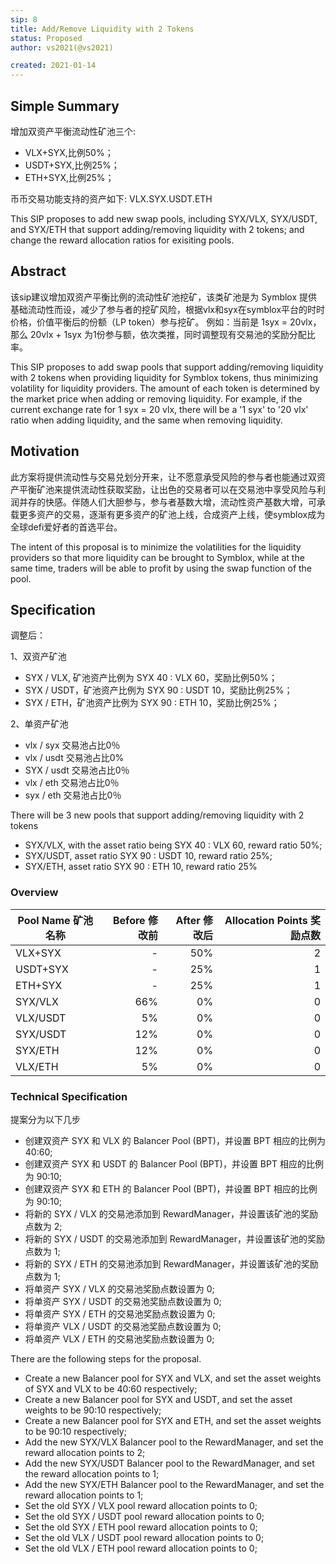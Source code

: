```yaml
---
sip: 8
title: Add/Remove Liquidity with 2 Tokens
status: Proposed
author: vs2021(@vs2021)

created: 2021-01-14
---
```


## Simple Summary

增加双资产平衡流动性矿池三个:
- VLX+SYX,比例50%；
- USDT+SYX,比例25%；
- ETH+SYX,比例25%；

币币交易功能支持的资产如下:
VLX.SYX.USDT.ETH

This SIP proposes to add new swap pools, including SYX/VLX, SYX/USDT, and SYX/ETH that support adding/removing liquidity with 2 tokens; and change the reward allocation ratios for exisiting pools.

## Abstract

该sip建议增加双资产平衡比例的流动性矿池挖矿，该类矿池是为 Symblox 提供基础流动性而设，减少了参与者的挖矿风险，根据vlx和syx在symblox平台的时时价格，价值平衡后的份额（LP token）参与挖矿。
例如：当前是 1syx = 20vlx，那么 20vlx + 1syx 为1份参与额，依次类推，同时调整现有交易池的奖励分配比率。

This SIP proposes to add swap pools that support adding/removing liquidity with 2 tokens when providing liquidity for Symblox tokens, thus minimizing volatility for liquidity providers. The amount of each token is determined by the market price when adding or removing liquidity. For example, if the current exchange rate for 1 syx = 20 vlx, there will be a '1 syx' to '20 vlx' ratio when adding liquidity, and the same when removing liquidity. 


## Motivation

此方案将提供流动性与交易兑划分开来，让不愿意承受风险的参与者也能通过双资产平衡矿池来提供流动性获取奖励，让出色的交易者可以在交易池中享受风险与利润并存的快感。伴随人们大胆参与，参与者基数大增，流动性资产基数大增，可承载更多资产的交易，逐渐有更多资产的矿池上线，合成资产上线，使symblox成为全球defi爱好者的首选平台。

The intent of this proposal is to minimize the volatilities for the liquidity providers so that more liquidity can be brought to Symblox, while at the same time, traders will be able to profit by using the swap function of the pool. 


## Specification

调整后：

1、双资产矿池

- SYX / VLX, 矿池资产比例为 SYX 40 : VLX 60，奖励比例50%；
- SYX / USDT，矿池资产比例为 SYX 90 : USDT 10，奖励比例25%；
- SYX / ETH，矿池资产比例为 SYX 90 : ETH 10，奖励比例25%；

2、单资产矿池

- vlx / syx 交易池占比0％
- vlx / usdt 交易池占比0%
- SYX / usdt 交易池占比0％
- vlx / eth 交易池占比0％
- syx / eth 交易池占比0％

There will be 3 new pools that support adding/removing liquidity with 2 tokens

- SYX/VLX, with the asset ratio being SYX 40 : VLX 60, reward ratio 50%;
- SYX/USDT, asset ratio SYX 90 : USDT 10, reward ratio 25%;
- SYX/ETH, asset ratio SYX 90 : ETH 10, reward ratio 25%

### Overview

| Pool Name 矿池名称 | Before 修改前 | After 修改后 | Allocation Points 奖励点数 |
| ------------------ | ------------: | -----------: | -------------------------: |
| VLX+SYX           |         - |          50% |                       2|
| USDT+SYX           |         - |          25% |                       1|
| ETH+SYX           |         - |          25% |                       1|
| SYX/VLX            |         66% |          0% |                        0|
| VLX/USDT           |         5% |           0% |                          0 |
| SYX/USDT           |        12% |          0% |                        0 |
| SYX/ETH            |        12% |          0% |                        0 |
| VLX/ETH            |        5% |           0% |                          0 |

### Technical Specification

提案分为以下几步 

- 创建双资产 SYX 和 VLX 的 Balancer Pool (BPT)，并设置 BPT 相应的比例为 40:60; 
- 创建双资产 SYX 和 USDT 的 Balancer Pool (BPT)，并设置 BPT 相应的比例为 90:10; 
- 创建双资产 SYX 和 ETH 的 Balancer Pool (BPT)，并设置 BPT 相应的比例为 90:10; 
- 将新的 SYX / VLX 的交易池添加到 RewardManager，并设置该矿池的奖励点数为 2; 
- 将新的 SYX / USDT 的交易池添加到 RewardManager，并设置该矿池的奖励点数为 1; 
- 将新的 SYX / ETH 的交易池添加到 RewardManager，并设置该矿池的奖励点数为 1; 
- 将单资产 SYX / VLX 的交易池奖励点数设置为 0; 
- 将单资产 SYX / USDT 的交易池奖励点数设置为 0; 
- 将单资产 SYX / ETH 的交易池奖励点数设置为 0; 
- 将单资产 VLX / USDT 的交易池奖励点数设置为 0; 
- 将单资产 VLX / ETH 的交易池奖励点数设置为 0; 

There are the following steps for the proposal.

- Create a new Balancer pool for SYX and VLX, and set the asset weights of SYX and VLX to be 40:60 respectively;
- Create a new Balancer pool for SYX and USDT, and set the asset weights to be 90:10 respectively;
- Create a new Balancer pool for SYX and ETH, and set the asset weights to be 90:10 respectively;
- Add the new SYX/VLX Balancer pool to the RewardManager, and set the reward allocation points to 2;
- Add the new SYX/USDT Balancer pool to the RewardManager, and set the reward allocation points to 1;
- Add the new SYX/ETH Balancer pool to the RewardManager, and set the reward allocation points to 1;
- Set the old SYX / VLX pool reward allocation points to 0;
- Set the old SYX / USDT pool reward allocation points to 0;
- Set the old SYX / ETH pool reward allocation points to 0;
- Set the old VLX / USDT pool reward allocation points to 0;
- Set the old VLX / ETH pool reward allocation points to 0;





